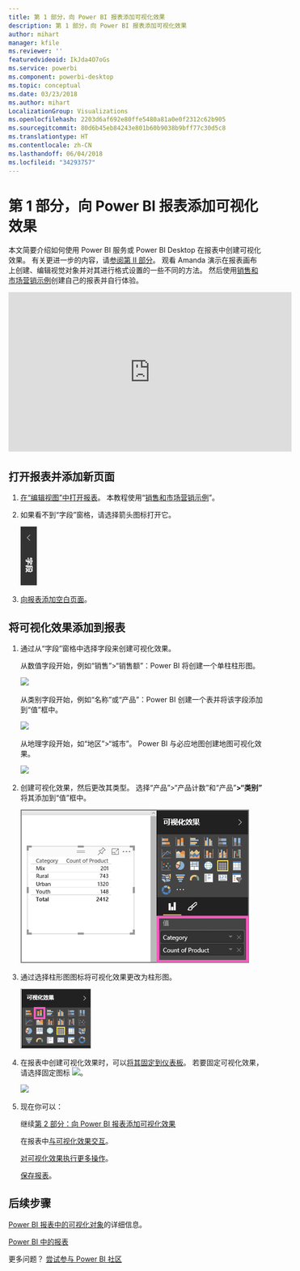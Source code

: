 ```yaml
---
title: 第 1 部分，向 Power BI 报表添加可视化效果
description: 第 1 部分，向 Power BI 报表添加可视化效果
author: mihart
manager: kfile
ms.reviewer: ''
featuredvideoid: IkJda4O7oGs
ms.service: powerbi
ms.component: powerbi-desktop
ms.topic: conceptual
ms.date: 03/23/2018
ms.author: mihart
LocalizationGroup: Visualizations
ms.openlocfilehash: 2203d6af692e80ffe5480a81a0e0f2312c62b905
ms.sourcegitcommit: 80d6b45eb84243e801b60b9038b9bff77c30d5c8
ms.translationtype: HT
ms.contentlocale: zh-CN
ms.lasthandoff: 06/04/2018
ms.locfileid: "34293757"
---
```

# <a name="part-i-add-visualizations-to-a-power-bi-report"></a>第 1 部分，向 Power BI 报表添加可视化效果
本文简要介绍如何使用 Power BI 服务或 Power BI Desktop 在报表中创建可视化效果。  有关更进一步的内容，请[参阅第 II 部分](power-bi-report-add-visualizations-ii.md)。 观看 Amanda 演示在报表画布上创建、编辑视觉对象并对其进行格式设置的一些不同的方法。 然后使用[销售和市场营销示例](sample-datasets.md)创建自己的报表并自行体验。

<iframe width="560" height="315" src="https://www.youtube.com/embed/IkJda4O7oGs" frameborder="0" allowfullscreen></iframe>


## <a name="open-a-report-and-add-a-new-page"></a>打开报表并添加新页面
1. [在“编辑视图”中打开报表](service-reading-view-and-editing-view.md)。 本教程使用“[销售和市场营销示例](sample-datasets.md)”。
2. 如果看不到“字段”窗格，请选择箭头图标打开它。 
   
   ![](media/power-bi-report-add-visualizations-i/pbi_nancy_fieldsfiltersarrow.png)
3. [向报表添加空白页面](power-bi-report-add-page.md)。

## <a name="add-visualizations-to-the-report"></a>将可视化效果添加到报表
1. 通过从“字段”窗格中选择字段来创建可视化效果。  
   
   从数值字段开始，例如“销售”>“销售额”：Power BI 将创建一个单柱柱形图。
   
   ![](media/power-bi-report-add-visualizations-i/pbi_onecolchart.png)
   
   从类别字段开始，例如“名称”或“产品”：Power BI 创建一个表并将该字段添加到“值”框中。
   
   ![](media/power-bi-report-add-visualizations-i/pbi_agif_createchart3.gif)
   
   从地理字段开始，如“地区”>“城市”。 Power BI 与必应地图创建地图可视化效果。
   
   ![](media/power-bi-report-add-visualizations-i/power-bi-map.png)
2. 创建可视化效果，然后更改其类型。 选择“产品”>“产品计数”和“产品”**>“类别”** 将其添加到“值”框中。
   
   ![](media/power-bi-report-add-visualizations-i/part1table1.png)
3. 通过选择柱形图图标将可视化效果更改为柱形图。
   
   ![](media/power-bi-report-add-visualizations-i/part1converttocolumn.png)
4. 在报表中创建可视化效果时，可以[将其固定到仪表板](service-dashboard-pin-tile-from-report.md)。 若要固定可视化效果，请选择固定图标 ![](media/power-bi-report-add-visualizations-i/pinnooutline.png)。
   
   ![](media/power-bi-report-add-visualizations-i/part1pin1.png)
5. 现在你可以：
   
   继续[第 2 部分：向 Power BI 报表添加可视化效果](power-bi-report-add-visualizations-ii.md)
   
   在报表中[与可视化效果交互](service-reading-view-and-editing-view.md)。
   
   [对可视化效果执行更多操作](power-bi-report-visualizations.md)。
   
   [保存报表](service-report-save.md)。

## <a name="next-steps"></a>后续步骤
[Power BI 报表中的可视化对象](power-bi-report-visualizations.md)的详细信息。

[Power BI 中的报表](service-reports.md)

更多问题？ [尝试参与 Power BI 社区](http://community.powerbi.com/)

